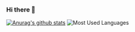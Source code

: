 ### Hi there 👋
[![Anurag's github stats](https://github-readme-stats.vercel.app/api?username=huhaoer&show_icons=true&theme=dracula)](https://github.com/anuraghazra/github-readme-stats)
![Most Used Languages](https://github-readme-stats.vercel.app/api/top-langs/?username=huhaoer&layout=compact)
